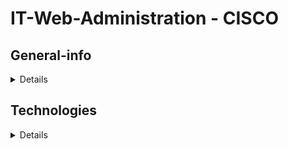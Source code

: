 # IT-Web-Administration - CISCO

## General-info
<details>
The repository will be a collection of multiple network projects in the configuration of Cisco devices from the Cisco Packet Tracer application.
</details>

## Technologies
<details>
During the projects, mainly projects with Cisco Packet Tracer will be performed.
</details>

